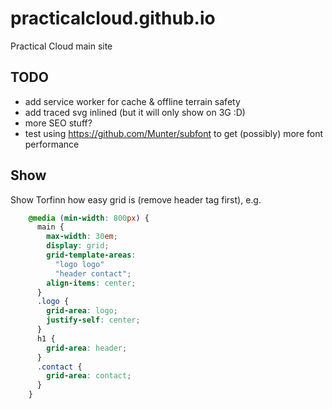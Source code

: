 # practicalcloud.github.io
Practical Cloud main site

## TODO
* add service worker for cache & offline terrain safety
* add traced svg inlined (but it will only show on 3G :D)
* more SEO stuff?
* test using https://github.com/Munter/subfont to get (possibly) more font performance


## Show

Show Torfinn how easy grid is (remove header tag first), e.g.

```css
    @media (min-width: 800px) {
      main {
        max-width: 30em;
        display: grid;
        grid-template-areas:
          "logo logo"
          "header contact";
        align-items: center;
      }
      .logo {
        grid-area: logo;
        justify-self: center;
      }
      h1 {
        grid-area: header;
      }
      .contact {
        grid-area: contact;
      }
    }
```